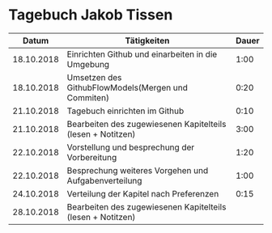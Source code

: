 # Tagebuch Jakob Tissen

Datum      | Tätigkeiten                                                 | Dauer
---------- | ----------------------------------------------------------- | -------------------
18.10.2018 | Einrichten Github und einarbeiten in die Umgebung | 1:00
18.10.2018 | Umsetzen des GithubFlowModels(Mergen und Commiten) | 0:20
21.10.2018 | Tagebuch einrichten im Github| 0:10
21.10.2018 | Bearbeiten des zugewiesenen Kapitelteils (lesen + Notitzen) | 3:00
22.10.2018 | Vorstellung und besprechung der Vorbereitung | 1:20
22.10.2018 | Besprechung weiteres Vorgehen und Aufgabenverteilung | 1:00
24.10.2018 | Verteilung der Kapitel nach Preferenzen | 0:15
28.10.2018 | Bearbeiten des zugewiesenen Kapitelteils (lesen + Notitzen) |

<script src="https://rleikam.github.io/SW-PM-WS2018-Gruppe_1_4-2/Tageb%C3%BCcher/timeCalculation.js">
</script>
